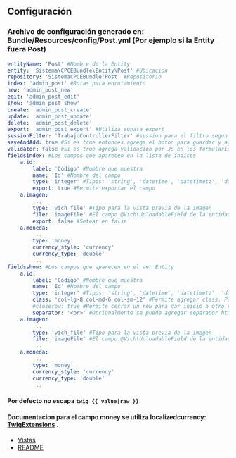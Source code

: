 ## Configuración

### Archivo de configuración generado en: Bundle/Resources/config/Post.yml (Por ejemplo si la Entity fuera Post)
```yaml
entityName: 'Post' #Nombre de la Entity
entity: 'Sistema\CPCEBundle\Entity\Post' #Ubicacion
repository: 'SistemaCPCEBundle:Post' #Repositorio
index: 'admin_post' #Rutas para enrutamiento
new: 'admin_post_new'
edit: 'admin_post_edit'
show: 'admin_post_show'
create: 'admin_post_create'
update: 'admin_post_update'
delete: 'admin_post_delete'
export: 'admin_post_export' #Utiliza sonata export
sessionFilter: 'TrabajoControllerFilter' #session para el filtro segun la entity
saveAndAdd: true #Si es true entonces agrega el boton para guardar y agregar otro
validator: false #Si es true agrega validacion por JS en los formularios (*Sin mantenimiento)
fieldsindex: #Los campos que aparecen en la lista de índices
    a.id:
        label: 'Código' #Nombre que muestra
        name: 'Id' #Nombre del campo
        type: 'integer' #Tipos: 'string', 'datetime', 'datetimetz', 'date', 'time', 'boolean', 'ONE_TO_MANY', 'MANY_TO_MANY', 'vich_file', 'money'
        export: true #Permite exportar el campo
    a.imagen:
        ...
        type: 'vich_file' #Tipo para la vista previa de la imagen
        file: 'imageFile' #El campo @Vich\UploadableField de la entidad
        export: false #Setear en false
    a.moneda:
        ...
        type: 'money'
        currency_style: 'currency'
        currency_type: 'double'
        ...
fieldsshow: #Los campos que aparecen en el ver Entity
    a.id:
        label: 'Código' #Nombre que muestra
        name: 'Id' #Nombre del campo
        type: 'integer' #Tipos: 'string', 'datetime', 'datetimetz', 'date', 'time', 'boolean', 'ONE_TO_MANY', 'MANY_TO_MANY', 'vich_file', 'money'
        class: 'col-lg-8 col-md-6 col-sm-12' #Permite agregar class. Por defecto es col-12
        #closerow: true #Permite cerrar un row para dar inicio a otro row (http://getbootstrap.com/)
        separator: '<br>' #Opcionalmente se puede agregar separador html para ONE_TO_MANY || MANY_TO_MANY
    a.imagen:
        ...
        type: 'vich_file' #Tipo para la vista previa de la imagen
        file: 'imageFile' #El campo @Vich\UploadableField de la entidad
        ...
    a.moneda:
        ...
        type: 'money'
        currency_style: 'currency'
        currency_type: 'double'
        ...
```
#### Por defecto no escapa ```twig {{ value|raw }} ```

#### Documentacion para el campo money se utiliza localizedcurrency: [TwigExtensions](http://twig.sensiolabs.org/doc/extensions/intl.html) .

* [Vistas](vistas.md)
* [README](https://github.com/MWSimple/AdminCrudBundle/blob/version30/README.md)
